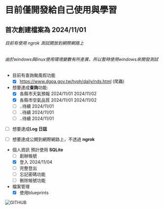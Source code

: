 # **目前僅開發給自己使用與學習**

## 首次創建檔案為 2024/11/01

###### 目前有使用 ngrok 測試開放到網際網路上

###### 由於windows與linux使用環境變數有所差異，所以暫時使用windows來開發測試

* 目前有查詢颱風假功能 
     - [x] https://www.dgpa.gov.tw/typh/daily/nds.html (爬蟲)

* 想要達成**查詢**功能:
     - [x] 各縣市天氣預報 2024/11/01 2024/11/02
     - [x] 各縣市空氣品質 2024/11/01 2024/11/02
     - [ ] ..待續 2024/11/01
     - [ ] ..待續 2024/11/01
     - [ ] ..待續 2024/11/01

- [ ] 想要達成**Log 日誌**

- [ ] 想要達成公開到網際網路上，不透過 **ngrok**

* 個人資訊 預計使用 **SQLite**
     - [ ] 創辦帳號
     - [x] 登入 2024/11/04
     - [ ] 完整登出
     - [ ] 忘記密碼功能
     - [ ] 刪除帳號功能

* 檔案管理
     - [x] 使用blueprints

![GITHUB](https://megapx-assets.dcard.tw/images/7e898349-582c-481d-88bd-7a98370be5cd/full.jpeg "我就爛") 
